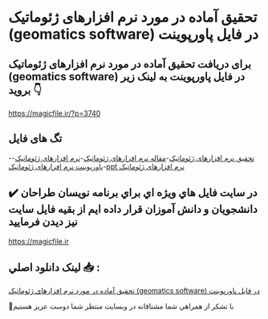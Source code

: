 # تحقیق آماده در مورد نرم افزارهای ژئوماتیک (geomatics software) در فایل پاورپوینت

## برای دریافت تحقیق آماده در مورد نرم افزارهای ژئوماتیک (geomatics software) در فایل پاورپوینت به لینک زیر بروید 👇

https://magicfile.ir/?p=3740

## تگ های فایل

-[تحقیق نرم افزارهای ژئوماتیک](https://magicfile.ir/product/%d8%aa%d8%ad%d9%82%db%8c%d9%82-%d9%86%d8%b1%d9%85-%d8%a7%d9%81%d8%b2%d8%a7%d8%b1%d9%87%d8%a7%db%8c-%da%98%d8%a6%d9%88%d9%85%d8%a7%d8%aa%db%8c%da%a9-geomatics-software-%d9%be%d8%a7%d9%88%d8%b1%d9%be%d9%88%db%8c%d9%86%d8%aa/)-[مقاله نرم افزارهای ژئوماتیک](https://magicfile.ir/product/%d8%aa%d8%ad%d9%82%db%8c%d9%82-%d9%86%d8%b1%d9%85-%d8%a7%d9%81%d8%b2%d8%a7%d8%b1%d9%87%d8%a7%db%8c-%da%98%d8%a6%d9%88%d9%85%d8%a7%d8%aa%db%8c%da%a9-geomatics-software-%d9%be%d8%a7%d9%88%d8%b1%d9%be%d9%88%db%8c%d9%86%d8%aa/)-[نرم افزارهای ژئوماتیک](https://magicfile.ir/product/%d8%aa%d8%ad%d9%82%db%8c%d9%82-%d9%86%d8%b1%d9%85-%d8%a7%d9%81%d8%b2%d8%a7%d8%b1%d9%87%d8%a7%db%8c-%da%98%d8%a6%d9%88%d9%85%d8%a7%d8%aa%db%8c%da%a9-geomatics-software-%d9%be%d8%a7%d9%88%d8%b1%d9%be%d9%88%db%8c%d9%86%d8%aa/)-[پاورپوینت نرم افزارهای ژئوماتیک](https://magicfile.ir/product/%d8%aa%d8%ad%d9%82%db%8c%d9%82-%d9%86%d8%b1%d9%85-%d8%a7%d9%81%d8%b2%d8%a7%d8%b1%d9%87%d8%a7%db%8c-%da%98%d8%a6%d9%88%d9%85%d8%a7%d8%aa%db%8c%da%a9-geomatics-software-%d9%be%d8%a7%d9%88%d8%b1%d9%be%d9%88%db%8c%d9%86%d8%aa/)-[ppt نرم افزارهای ژئوماتیک](https://magicfile.ir/product/%d8%aa%d8%ad%d9%82%db%8c%d9%82-%d9%86%d8%b1%d9%85-%d8%a7%d9%81%d8%b2%d8%a7%d8%b1%d9%87%d8%a7%db%8c-%da%98%d8%a6%d9%88%d9%85%d8%a7%d8%aa%db%8c%da%a9-geomatics-software-%d9%be%d8%a7%d9%88%d8%b1%d9%be%d9%88%db%8c%d9%86%d8%aa/)

## ✔️ در سايت فايل هاي ويژه اي براي برنامه نويسان طراحان دانشجويان و دانش آموزان قرار داده ايم از بقيه فايل سايت نيز ديدن فرماييد

https://magicfile.ir


## لينک دانلود اصلي 📥 :

[تحقیق آماده در مورد نرم افزارهای ژئوماتیک (geomatics software) در فایل پاورپوینت](https://magicfile.ir/product/%d8%aa%d8%ad%d9%82%db%8c%d9%82-%d9%86%d8%b1%d9%85-%d8%a7%d9%81%d8%b2%d8%a7%d8%b1%d9%87%d8%a7%db%8c-%da%98%d8%a6%d9%88%d9%85%d8%a7%d8%aa%db%8c%da%a9-geomatics-software-%d9%be%d8%a7%d9%88%d8%b1%d9%be%d9%88%db%8c%d9%86%d8%aa/) 


🙏با تشکر از همراهي شما مشتاقانه در وبسایت منتظر شما دوست عزیز هستیم

